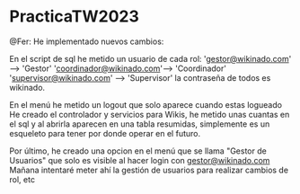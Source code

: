 # PracticaTW2023

@Fer: He implementado nuevos cambios:

En el script de sql he metido un usuario de cada rol:
'gestor@wikinado.com' --> 'Gestor'
'coordinador@wikinado.com'--> 'Coordinador'
'supervisor@wikinado.com' --> 'Supervisor'
la contraseña de todos es wikinado.

En el menú he metido un logout que solo aparece cuando estas logueado
He creado el controlador y servicios para Wikis, he metido unas cuantas en el sql y al abrirla aparecen en una tabla resumidas, simplemente es un esqueleto para tener por donde operar en el futuro.

Por último, he creado una opcion en el menú que se llama "Gestor de Usuarios" que solo es visible al hacer login con gestor@wikinado.com
Mañana intentaré meter ahí la gestión de usuarios para realizar cambios de rol, etc
